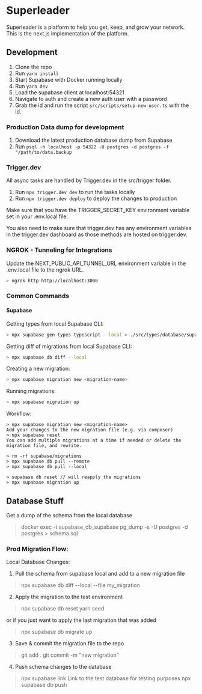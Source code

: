 # Superleader

Superleader is a platform to help you get, keep, and grow your network. This is the next.js implementation of the platform.

## Development

1. Clone the repo
2. Run `yarn install`
3. Start Supabase with Docker running locally
4. Run `yarn dev`
5. Load the supabase client at localhost:54321
6. Navigate to auth and create a new auth user with a password
7. Grab the id and run the script `src/scripts/setup-new-user.ts` with the id.


### Production Data dump for development

1. Download the latest production database dump from Supabase
2. Run `psql -h localhost -p 54322 -U postgres -d postgres -f "/path/to/data.backup`

### Trigger.dev

All async tasks are handled by Trigger.dev in the src/trigger folder.

1. Run `npx trigger.dev dev` to run the tasks locally
2. Run `npx trigger.dev deploy` to deploy the changes to production

Make sure that you have the TRIGGER_SECRET_KEY environment variable set in your .env.local file.

You also need to make sure that trigger.dev has any environment variables in the trigger.dev dashboard as those methods are hosted on trigger.dev.


### NGROK - Tunneling for Integrations

Update the NEXT_PUBLIC_API_TUNNEL_URL environment variable in the .env.local file to the ngrok URL.

```bash
> ngrok http http://localhost:3000
```

### Common Commands

#### Supabase

Getting types from local Supabase CLI:

```bash
> npx supabase gen types typescript --local > ./src/types/database/supabase.ts
```

Getting diff of migrations from local Supabase CLI:

```bash
> npx supabase db diff --local
```

Creating a new migration:

```bash
> npx supabase migration new <migration-name>
```

Running migrations:

```bash
> npx supabase migration up
```

Workflow:
```
> npx supabase migration new <migration-name>
Add your changes to the new migration file (e.g. via composer)
> npx supabase reset
You can add multiple migrations at a time if needed or delete the migration file, and rewrite.

> rm -rf supabase/migrations
> npx supabase db pull --remote
> npx supabase db pull --local

> supabase db reset // will reapply the migrations
> npx supabase migration up
```

## Database Stuff

Get a dump of the schema from the local database
> docker exec -t supabase_db_supabase pg_dump -s -U postgres -d postgres > schema.sql



### Prod Migration Flow: 

Local Database Changes: 

1. Pull the schema from supabase local and add to a new migration file
> npx supabase db diff --local --file my_migration

2. Apply the migration to the test environment
> npx supabase db reset
> yarn seed

or if you just want to apply the last migration that was added
> npx supabase db migrate up
<!-- > npx supabase db push --db-url $SUPABASE_TEST_DB_URL --schema public --file my_migration.sql -->

3. Save & commit the migration file to the repo
> git add . 
> git commit -m "new migration"

4. Push schema changes to the database
> npx supabase link 
Link to the test database for testing purposes
> npx supabase db push 